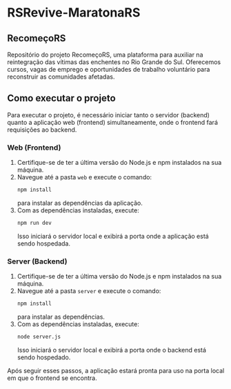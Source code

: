 
# RSRevive-MaratonaRS
## RecomeçoRS
Repositório do projeto RecomeçoRS, uma plataforma para auxiliar na reintegração das vítimas das enchentes no Rio Grande do Sul. Oferecemos cursos, vagas de emprego e oportunidades de trabalho voluntário para reconstruir as comunidades afetadas.

## Como executar o projeto
Para executar o projeto, é necessário iniciar tanto o servidor (backend) quanto a aplicação web (frontend) simultaneamente, onde o frontend fará requisições ao backend.

### Web (Frontend)
1. Certifique-se de ter a última versão do Node.js e npm instalados na sua máquina.
2. Navegue até a pasta `web` e execute o comando:
   ```sh
   npm install
   ```
   para instalar as dependências da aplicação.
3. Com as dependências instaladas, execute:
   ```sh
   npm run dev
   ```
   Isso iniciará o servidor local e exibirá a porta onde a aplicação está sendo hospedada.

### Server (Backend)
1. Certifique-se de ter a última versão do Node.js e npm instalados na sua máquina.
2. Navegue até a pasta `server` e execute o comando:
   ```sh
   npm install
   ```
   para instalar as dependências.
3. Com as dependências instaladas, execute:
   ```sh
   node server.js
   ```
   Isso iniciará o servidor local e exibirá a porta onde o backend está sendo hospedado.

Após seguir esses passos, a aplicação estará pronta para uso na porta local em que o frontend se encontra.
